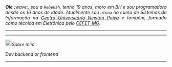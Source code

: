 

</div>
<div align="justify">
<i><b>Oie</b> :wave:, sou a <code>Rebekah</code>, tenho 19 anos, moro em BH e sou programadora desde os 16 anos de idade. Atualmente sou <code>aluna</code> no curso de  Sistemas de Informação na <a href="https://newtonpaiva.br/" target="_blank">Centro Universitário Newton Paiva</a> e também, formada como técnica em Eletrônica pelo  <a href="https://www.cefetmg.br/" target="_blank">CEFET-MG</a>.
</div>

-----
-----

<img height="20" alt="GIF" src="https://github.com/joaopauloaramuni/joaopauloaramuni/blob/main/img/soulgem.gif?raw=true"/>Sobre mim:

<div align="justify">
Dev backend or frontend 
</div>

-----
